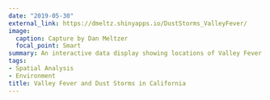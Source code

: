 ```yaml
---
date: "2019-05-30"
external_link: https://dmeltz.shinyapps.io/DustStorms_ValleyFever/
image:
  caption: Capture by Dan Meltzer
  focal_point: Smart
summary: An interactive data display showing locations of Valley Fever cases (by county) and dust storms (by location) in California for the years 2001-2015
tags:
- Spatial Analysis
- Environment
title: Valley Fever and Dust Storms in California
---
```


